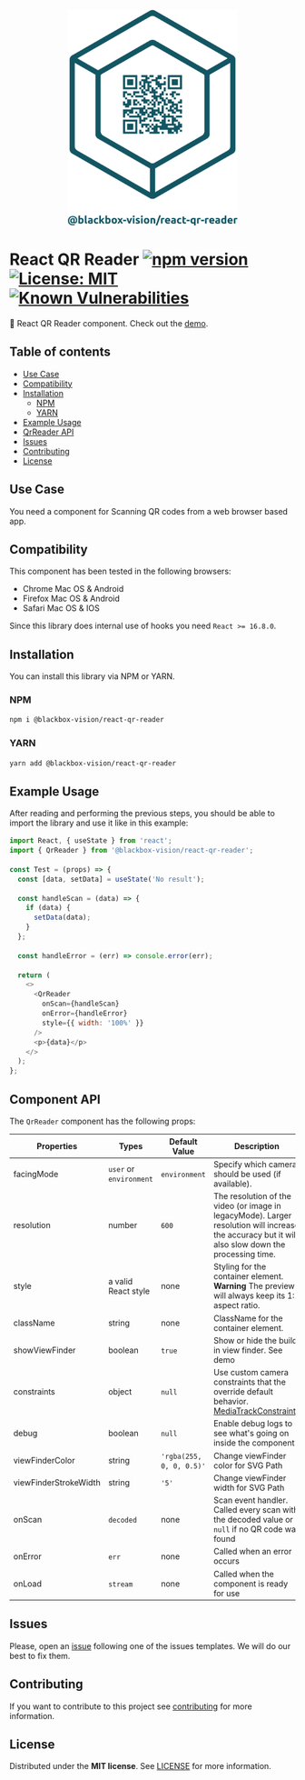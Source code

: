 <p align="center">
  <img al width="300" height="380" alt="Lib logo" src="./qr-reader-logo.png" style="width: 300px !important;" />
</p>

# React QR Reader [![npm version](https://badge.fury.io/js/%40blackbox-vision%2Freact-qr-reader.svg)](https://badge.fury.io/js/%40blackbox-vision%2Freact-qr-reader) [![License: MIT](https://img.shields.io/badge/License-MIT-brightgreen.svg)](https://opensource.org/licenses/MIT) [![Known Vulnerabilities](https://snyk.io/test/github/blackboxvision/react-qr-reader/badge.svg)](https://snyk.io/test/github/blackboxvision/react-qr-reader)

:rocket: React QR Reader component. Check out the [demo](https://codesandbox.io/s/qrreader-u2mcu).

## Table of contents

- [Use Case](#use-case)
- [Compatibility](#compatibility)
- [Installation](#installation)
  - [NPM](#npm)
  - [YARN](#yarn)
- [Example Usage](#example-usage)
- [QrReader API](#component-api)
- [Issues](#issues)
- [Contributing](#contributing)
- [License](#license)

## Use Case

You need a component for Scanning QR codes from a web browser based app.

## Compatibility

This component has been tested in the following browsers:

- Chrome Mac OS & Android
- Firefox Mac OS & Android
- Safari Mac OS & IOS

Since this library does internal use of hooks you need `React >= 16.8.0`.

## Installation

You can install this library via NPM or YARN.

### NPM

```bash
npm i @blackbox-vision/react-qr-reader
```

### YARN

```bash
yarn add @blackbox-vision/react-qr-reader
```

## Example Usage

After reading and performing the previous steps, you should be able to import the library and use it like in this example:

```javascript
import React, { useState } from 'react';
import { QrReader } from '@blackbox-vision/react-qr-reader';

const Test = (props) => {
  const [data, setData] = useState('No result');

  const handleScan = (data) => {
    if (data) {
      setData(data);
    }
  };

  const handleError = (err) => console.error(err);

  return (
    <>
      <QrReader
        onScan={handleScan}
        onError={handleError}
        style={{ width: '100%' }}
      />
      <p>{data}</p>
    </>
  );
};
```

## Component API

The `QrReader` component has the following props:

| Properties            | Types                   | Default Value            | Description                                                                                                                                                       |
| --------------------- | ----------------------- | ------------------------ | ----------------------------------------------------------------------------------------------------------------------------------------------------------------- |
| facingMode            | `user` or `environment` | `environment`            | Specify which camera should be used (if available).                                                                                                               |
| resolution            | number                  | `600`                    | The resolution of the video (or image in legacyMode). Larger resolution will increase the accuracy but it will also slow down the processing time.                |
| style                 | a valid React style     | none                     | Styling for the container element. **Warning** The preview will always keep its 1:1 aspect ratio.                                                                 |
| className             | string                  | none                     | ClassName for the container element.                                                                                                                              |
| showViewFinder        | boolean                 | `true`                   | Show or hide the build in view finder. See demo                                                                                                                   |
| constraints           | object                  | `null`                   | Use custom camera constraints that the override default behavior. [MediaTrackConstraints](https://developer.mozilla.org/en-US/docs/Web/API/MediaTrackConstraints) |
| debug                 | boolean                 | `null`                   | Enable debug logs to see what's going on inside the component                                                                                                     |
| viewFinderColor       | string                  | `'rgba(255, 0, 0, 0.5)'` | Change viewFinder color for SVG Path                                                                                                                              |
| viewFinderStrokeWidth | string                  | `'5'`                    | Change viewFinder width for SVG Path                                                                                                                              |
| onScan                | `decoded`               | none                     | Scan event handler. Called every scan with the decoded value or `null` if no QR code was found                                                                    |
| onError               | `err`                   | none                     | Called when an error occurs                                                                                                                                       |
| onLoad                | `stream`                | none                     | Called when the component is ready for use                                                                                                                        |

## Issues

Please, open an [issue](https://github.com/BlackBoxVision/react-qr-reader/issues) following one of the issues templates. We will do our best to fix them.

## Contributing

If you want to contribute to this project see [contributing](https://github.com/BlackBoxVision/react-qr-reader/blob/master/CONTRIBUTING.md) for more information.

## License

Distributed under the **MIT license**. See [LICENSE](https://github.com/BlackBoxVision/react-qr-reader/blob/master/LICENSE) for more information.
